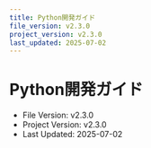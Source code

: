 ```yaml
---
title: Python開発ガイド
file_version: v2.3.0
project_version: v2.3.0
last_updated: 2025-07-02
---
```


# Python開発ガイド

- File Version: v2.3.0
- Project Version: v2.3.0
- Last Updated: 2025-07-02 